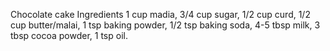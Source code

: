 Chocolate cake Ingredients
  1 cup madia,
  3/4 cup sugar, 
  1/2 cup curd,
  1/2 cup butter/malai, 
  1 tsp baking powder, 
  1/2 tsp baking soda,
  4-5 tbsp milk, 
  3 tbsp cocoa powder,
  1 tsp oil.